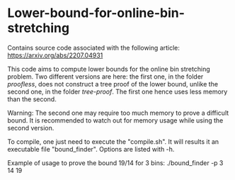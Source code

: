 # Lower-bound-for-online-bin-stretching

Contains source code associated with the following article: https://arxiv.org/abs/2207.04931

This code aims to compute lower bounds for the online bin stretching problem. 
Two different versions are here: the first one, in the folder _proofless_, does not construct a tree proof of the lower bound, unlike the second one, in the folder _tree-proof_. The first one hence uses less memory than the second. 

Warning: The second one may require too much memory to prove a difficult bound. It is recommended to watch out for memory usage while using the second version. 


To compile, one just need to execute the "compile.sh".
It will results it an executable file "bound_finder". 
Options are listed with -h.

Example of usage to prove the bound 19/14 for 3 bins: ./bound_finder -p 3 14 19
